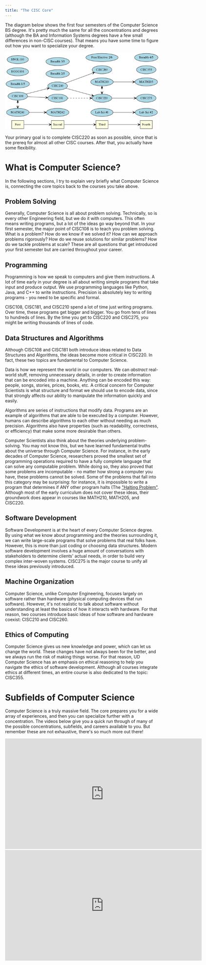 ```yaml
---
title: "The CISC Core"
---
```


The diagram below shows the first four semesters of the Computer Science BS degree.
It's pretty much the same for all the concentrations and degrees (although the BA and Information Systems degrees have a few small differences in non-CISC courses).
That means you have some time to figure out how you want to specialize your degree.

![images/cs_core.png](images/cs_core.png)

Your primary goal is to complete CISC220 as soon as possible, since that is the prereq for almost all other CISC courses. After that, you actually have some flexibility.

# What is Computer Science?

In the following sections, I try to explain very briefly what Computer Science is, connecting the core topics back to the courses you take above.

## Problem Solving

Generally, Computer Science is all about problem solving.
Technically, so is every other Engineering field, but we do it with computers.
This often means writing programs, but a lot of the ideas go way beyond that.
In your first semester, the major point of CISC108 is to teach you problem solving.
What is a problem? How do we know if we solved it? How can we approach problems rigorously? How do we reuse solutions for similar problems? How do we tackle problems at scale? These are all questions that get introduced your first semester but are carried throughout your career.

## Programming

Programming is how we speak to computers and give them instructions. A lot of time early in your degree is all about writing simple programs that take input and produce output. We use programming languages like Python, Java, and C++ to write instructions. Precision is absolutely key to writing programs - you need to be specific and formal.

CISC108, CISC181, and CISC210 spend a lot of time just writing programs. Over time, these programs get bigger and bigger. You go from tens of lines to hundreds of lines. By the time you get to CISC220 and CISC275, you might be writing thousands of lines of code.

## Data Structures and Algorithms

Although CISC108 and CISC181 both introduce ideas related to Data Structures and Algorithms, the ideas become more critical in CISC220. In fact, these two topics are fundamental to Computer Science.

Data is how we represent the world in our computers. We can *abstract* real-world stuff, removing unnecessary details, in order to create information that can be encoded into a machine. Anything can be encoded this way: people, songs, stories, prices, books, etc. A critical concern for Computer Scientists is what structure and format we should use to encode data, since that strongly affects our ability to manipulate the information quickly and easily.

Algorithms are series of instructions that modify data. Programs are an example of algorithms that are able to be executed by a computer. However, humans can describe algorithms to each other without needing as much precision. Algorithms also have properties (such as readability, correctness, or efficiency) that make some more desirable than others.

Computer Scientists also think about the theories underlying problem-solving.
You may not know this, but we have learned fundamental truths about the universe through Computer Science.
For instance, in the early decades of Computer Science, researchers proved the smallest set of programming operations required to have a fully complete language that can solve any computable problem.
While doing so, they also proved that some problems are incomputable - no matter how strong a computer you have, these problems cannot be solved.
Some of the problems that fall into this category may be surprising: for instance, it is impossible to write a program that determines if ANY other program halts (The ["Halting Problem"](https://www.youtube.com/watch?v=t37GQgUPa6k).
Although most of the early curriculum does not cover these ideas, their groundwork does appear in courses like MATH210, MATH205, and CISC220.

## Software Development 

Software Development is at the heart of every Computer Science degree. By using what we know about programming and the theories surrounding it, we can write large-scale programs that solve problems that real folks have. However, this is more than just coding or choosing data structures. Modern software development involves a huge amount of conversations with stakeholders to determine clients' actual needs, in order to build very complex inter-woven systems. CISC275 is the major course to unify all these ideas previously introduced.

## Machine Organization

Computer Science, unlike Computer Engineering, focuses largely on software rather than hardware (physical computing devices that run software). However, it's not realistic to talk about software without understanding at least the basics of how it interacts with hardware.
For that reason, two courses introduce basic ideas of how software and hardware coexist: CISC210 and CISC260.

## Ethics of Computing

Computer Science gives us new knowledge and power, which can let us change the world.
These changes have not always been for the better, and we always run the risk of making things worse.
For that reason, UD Computer Science has an emphasis on ethical reasoning to help you navigate the ethics of software development.
Although all courses integrate ethics at different times, an entire course is also dedicated to the topic: CISC355.

# Subfields of Computer Science

Computer Science is a truly massive field. The core prepares you for a wide array of experiences, and then you can specialize further with a concentration. The videos below give you a quick run through of many of the possible concentrations, subfields, and careers available to you. But remember these are not exhaustive, there's so much more out there!

<iframe width="644" height="362" src="https://www.youtube.com/embed/2VpDcjFshJI" frameborder="0" allow="accelerometer; autoplay; clipboard-write; encrypted-media; gyroscope; picture-in-picture" allowfullscreen></iframe>

<iframe width="644" height="362" src="https://www.youtube.com/embed/SzJ46YA_RaA" frameborder="0" allow="accelerometer; autoplay; clipboard-write; encrypted-media; gyroscope; picture-in-picture" allowfullscreen></iframe>
